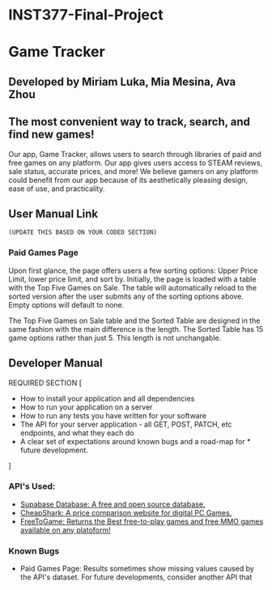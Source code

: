 # INST377-Final-Project
# Game Tracker
##  Developed by Miriam Luka, Mia Mesina, Ava Zhou

## The most convenient way to track, search, and find new games!
Our app, Game Tracker, allows users to search through libraries of paid and free games on any platform. Our app gives users access to STEAM reviews, sale status, accurate prices, and more! We believe gamers on any platform could benefit from our app because of its aesthetically pleasing design, ease of use, and practicality. 

## User Manual Link
    (UPDATE THIS BASED ON YOUR CODED SECTION)
### Paid Games Page
Upon first glance, the page offers users a few sorting options: Upper Price Limit, lower price limit, and sort by. Initially, the page is loaded with a table with the Top Five Games on Sale. The table will automatically reload to the sorted version after the user submits any of the sorting options above. Empty options will default to none. 

The Top Five Games on Sale table and the Sorted Table are designed in the same fashion with the main difference is the length. The Sorted Table has 15 game options rather than just 5. This length is not unchangable.

## Developer Manual 
REQUIRED SECTION [

* How to install your application and all dependencies
* How to run your application on a server
* How to run any tests you have written for your software
* The API for your server application - all GET, POST, PATCH, etc endpoints, and what they each do
* A clear set of expectations around known bugs and a road-map for * future development.

]
### API's Used: 
- [Supabase Database: A free and open source database.](https://supabase.com/docs/guides/database/overview)
- [CheapShark: A price comparison website for digital PC Games.](https://apidocs.cheapshark.com/)
- [FreeToGame: Returns the Best free-to-play games and free MMO games available on any platoform!](https://www.freetogame.com/api-doc)

### Known Bugs
- Paid Games Page: Results sometimes show missing values caused by the API's dataset. For future developments, consider another API that 